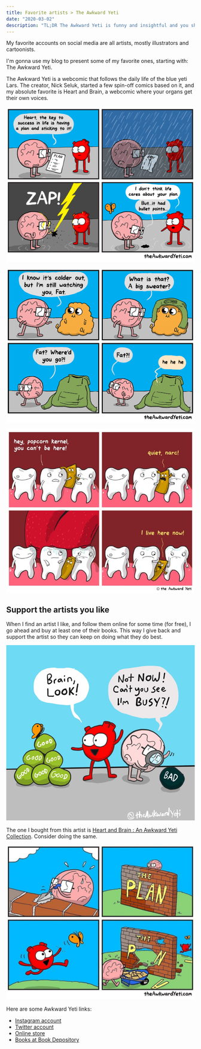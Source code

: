 ```yaml
---
title: Favorite artists > The Awkward Yeti
date: "2020-03-02"
description: "TL;DR The Awkward Yeti is funny and insightful and you should all follow their art"
---
```


My favorite accounts on social media are all artists, mostly illustrators and cartoonists.

I'm gonna use my blog to present some of my favorite ones, starting with: The Awkward Yeti.

The Awkward Yeti is a webcomic that follows the daily life of the blue yeti Lars. The creator, Nick Seluk, started a few spin-off comics based on it, and my absolute favorite is Heart and Brain, a webcomic where your organs get their own voices.

![](bullet-points.png)

![](fat-and-sweater.png)

![](pop-corn.jpg)

## Support the artists you like

When I find an artist I like, and follow them online for some time (for free), I go ahead and buy at least one of their books. This way I give back and support the artist so they can keep on doing what they do best.

![](good-and-bad.png)

The one I bought from this artist is [Heart and Brain : An Awkward Yeti Collection](https://www.bookdepository.com/Heart-Brain-Awkward-Yeti/9781449470890?ref=grid-view&qid=1583173675161&sr=1-1). Consider doing the same.

![](the-plan.jpg)

Here are some Awkward Yeti links:

- [Instagram account](https://www.instagram.com/theawkwardyeti/)
- [Twitter account](https://twitter.com/theawkwardyeti)
- [Online store](https://theawkwardstore.com/)
- [Books at Book Depository](https://www.bookdepository.com/author/The-Awkward-Yeti)
